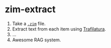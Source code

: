 # zim-extract

1. Take a [`.zim`](https://en.wikipedia.org/wiki/ZIM_(file_format)) file.
2. Extract text from each item using [Trafilatura](https://trafilatura.readthedocs.io/en/latest/).
3. ...
4. Awesome RAG system.